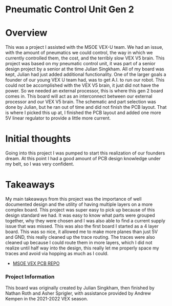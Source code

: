 # Pneumatic Control Unit Gen 2

# Overview
This was a project I assisted with the MSOE VEX-U team. We had an issue, with the amount of pneumatics we could control, the way in which we currently controlled them,  the cost, and the terribly slow VEX V5 brain. This project was based on my pneumatic control unit, it was part of a senior design project by a senior at the time Julian Singkham. All of my board was kept, Julian had just added additional functionality. One of the larger goals a founder of our young VEX U team had, was to get A.I. to run our robot. This could not be accomplished with the VEX V5 brain, it just did not have the power. So we needed an external processor, this is where this gen 2 board comes in. This board will act as an interconnect between our external processor and our VEX V5 brain. The schematic and part selection was done by Julian, but he ran out of time and did not finish the PCB layout. That is where I picked this up at, I finished the PCB layout and added one more 5V linear regulator to provide a little more current.

# Initial thoughts
Going into this project I was pumped to start this realization of our founders dream. At this point I had a good amount of PCB design knowledge under my belt, so I was very confident. 

# Takeaways 
My main takeaways from this project was the importance of well documented design and the utility of having multiple layers on a more complex board. This project was super easy to pick up because of this design standard we had. It was easy to know what parts were grouped together, why they were chosen and I was also able to find a current supply issue that was missed. This was also the first board I started as a 4 layer board. This was so nice, it allowed me to make more planes than just 5V and GND, this really cleaned up the trace routing. The traces were also cleaned up because I could route them in more layers, which I did not realize until half way into the design, this really let me properly space my traces and avoid via hopping as much as I could.


- [MSOE VEX PCB REPO](https://github.com/msoe-vex/pcb-design)

### Project Information
This board was originally created by Julian Singkham, then finished by Nathan Roth and Asher Sprigler, with assistance provided by Andrew Kempen in the 2021-2022 VEX season.
